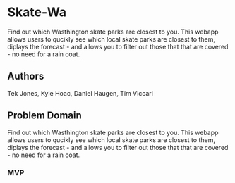 # Skate-Wa

Find out which Wasthington skate parks are closest to you. This webapp allows users to qucikly see which local skate parks are closest to them, diplays the forecast - and allows you to filter out those that that are covered - no need for a rain coat.

## Authors

Tek Jones, Kyle Hoac, Daniel Haugen, Tim Viccari

## Problem Domain

Find out which Wasthington skate parks are closest to you. This webapp allows users to qucikly see which local skate parks are closest to them, diplays the forecast - and allows you to filter out those that that are covered - no need for a rain coat.

### MVP


